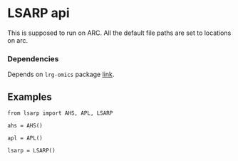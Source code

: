# LSARP api

This is supposed to run on ARC. All the default file paths are set to locations on arc.

### Dependencies

Depends on `lrg-omics` package [link](https://github.com/LSARP/lrg-omics).

## Examples


    from lsarp import AHS, APL, LSARP

    ahs = AHS()

    apl = APL()

    lsarp = LSARP()

